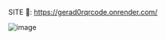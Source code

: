 SITE 👾: 
https://gerad0rqrcode.onrender.com/

![image](https://github.com/gabrielcaxtanho/GERAD0RQRCODE/assets/96641560/7da67b68-e658-40b0-a11f-7d9835525331)
